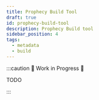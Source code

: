 ```yaml
---
title: Prophecy Build Tool
draft: true
id: prophecy-build-tool
description: Prophecy Build tool
sidebar_position: 4
tags:
  - metadata
  - build
---
```


:::caution 🚧 Work in Progress 🚧

TODO

:::
